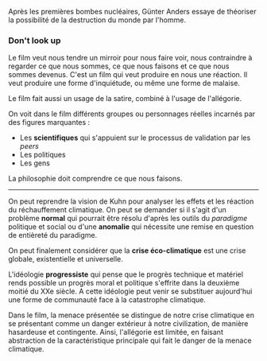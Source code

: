 Après les premières bombes nucléaires, Günter Anders essaye de théoriser la possibilité de la destruction du monde par l'homme. 

### Don't look up

Le film veut nous tendre un mirroir pour nous faire voir, nous contraindre à regarder ce que nous sommes, ce que nous faisons et ce que nous sommes devenus. C'est un film qui veut produire en nous une réaction. Il veut produire une forme d'inquiétude, ou même une forme de malaise.

Le film fait aussi un usage de la satire, combiné à l'usage de l'allégorie.

On voit dans le film différents groupes ou personnages réelles incarnés par des figures marquantes : 
 - Les **scientifiques** qui s'appuient sur le processus de validation par les *peers*
 - Les politiques
 - Les gens

La philosophie doit comprendre ce que nous faisons.

---

On peut reprendre la vision de Kuhn pour analyser les effets et les réaction du réchauffement climatique. On peut se demander si il s'agit d'un problème **normal** qui pourrait être résolu d'après les outils du *paradigme* politique et social ou d'une **anomalie** qui nécessite une remise en question de entièreté du paradigme.

On peut finalement considérer que la **crise éco-climatique** est une crise globale, existentielle et universelle.

L'idéologie **progressiste** qui pense que le progrès technique et matériel rends possible un progrès moral et politique s'effrite dans la deuxième moitié du XXe siècle. A cette idéologie peut venir se substituer aujourd'hui une forme de communauté face à la catastrophe climatique.

Dans le film, la menace présentée se distingue de notre crise climatique en se présentant comme un danger extérieur à notre civilization, de manière hasardeuse et contingente. Ainsi, l'allégorie est limitée, en faisant abstraction de la caractéristique principale qui fait le danger de la menace climatique.




